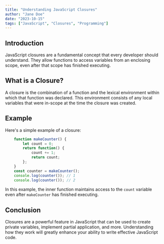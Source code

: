 ```yaml
---
title: "Understanding JavaScript Closures"
author: "Jane Doe"
date: "2023-10-15"
tags: ["JavaScript", "Closures", "Programming"]
---
```


## Introduction

JavaScript closures are a fundamental concept that every developer should understand. They allow functions to access variables from an enclosing scope, even after that scope has finished executing.

## What is a Closure?

A closure is the combination of a function and the lexical environment within which that function was declared. This environment consists of any local variables that were in-scope at the time the closure was created.

## Example

Here's a simple example of a closure: 

```javascript
    function makeCounter() {
        let count = 0;
        return function() {
            count += 1;
            return count;
        };
    }
    const counter = makeCounter();
    console.log(counter()); // 1
    console.log(counter()); // 2
```

In this example, the inner function maintains access to the `count` variable even after `makeCounter` has finished executing.

## Conclusion

Closures are a powerful feature in JavaScript that can be used to create private variables, implement partial application, and more. Understanding how they work will greatly enhance your ability to write effective JavaScript code.